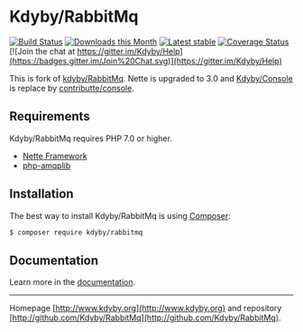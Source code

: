 Kdyby/RabbitMq
======

[![Build Status](https://travis-ci.org/Kdyby/RabbitMq.svg?branch=master)](https://travis-ci.org/Kdyby/RabbitMq)
[![Downloads this Month](https://img.shields.io/packagist/dm/kdyby/rabbitmq.svg)](https://packagist.org/packages/kdyby/rabbitmq)
[![Latest stable](https://img.shields.io/packagist/v/kdyby/rabbitmq.svg)](https://packagist.org/packages/kdyby/rabbitmq)
[![Coverage Status](https://coveralls.io/repos/github/Kdyby/RabbitMq/badge.svg?branch=master)](https://coveralls.io/github/Kdyby/RabbitMq?branch=master)
[![Join the chat at https://gitter.im/Kdyby/Help](https://badges.gitter.im/Join%20Chat.svg)](https://gitter.im/Kdyby/Help)

This is fork of [kdyby/RabbitMq](https://github.com/Kdyby/RabbitMq).  Nette is upgraded to 3.0 and [Kdyby/Console](https://github.com/Kdyby/Console) is replace by [contributte/console](https://github.com/contributte/console/).


Requirements
------------

Kdyby/RabbitMq requires PHP 7.0 or higher.

- [Nette Framework](https://github.com/nette/nette)
- [php-amqplib](https://github.com/videlalvaro/php-amqplib)


Installation
------------

The best way to install Kdyby/RabbitMq is using  [Composer](http://getcomposer.org/):

```sh
$ composer require kdyby/rabbitmq
```


Documentation
------------

Learn more in the [documentation](https://github.com/Kdyby/RabbitMq/blob/master/docs/en/index.md).


-----

Homepage [http://www.kdyby.org](http://www.kdyby.org) and repository [http://github.com/Kdyby/RabbitMq](http://github.com/Kdyby/RabbitMq).
